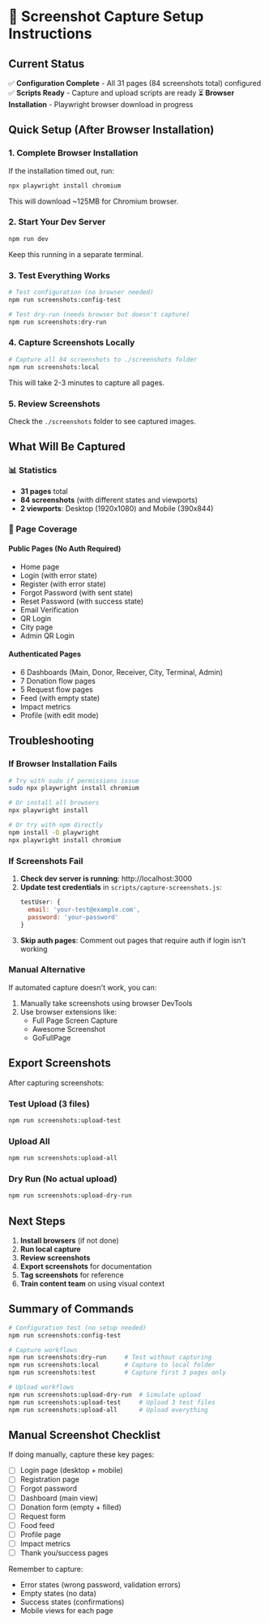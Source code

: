 # 📸 Screenshot Capture Setup Instructions

## Current Status

✅ **Configuration Complete** - All 31 pages (84 screenshots total) configured
✅ **Scripts Ready** - Capture and upload scripts are ready
⏳ **Browser Installation** - Playwright browser download in progress

## Quick Setup (After Browser Installation)

### 1. Complete Browser Installation

If the installation timed out, run:

```bash
npx playwright install chromium
```

This will download ~125MB for Chromium browser.

### 2. Start Your Dev Server

```bash
npm run dev
```

Keep this running in a separate terminal.

### 3. Test Everything Works

```bash
# Test configuration (no browser needed)
npm run screenshots:config-test

# Test dry-run (needs browser but doesn't capture)
npm run screenshots:dry-run
```

### 4. Capture Screenshots Locally

```bash
# Capture all 84 screenshots to ./screenshots folder
npm run screenshots:local
```

This will take 2-3 minutes to capture all pages.

### 5. Review Screenshots

Check the `./screenshots` folder to see captured images.

## What Will Be Captured

### 📊 Statistics

- **31 pages** total
- **84 screenshots** (with different states and viewports)
- **2 viewports**: Desktop (1920x1080) and Mobile (390x844)

### 📄 Page Coverage

#### Public Pages (No Auth Required)

- Home page
- Login (with error state)
- Register (with error state)
- Forgot Password (with sent state)
- Reset Password (with success state)
- Email Verification
- QR Login
- City page
- Admin QR Login

#### Authenticated Pages

- 6 Dashboards (Main, Donor, Receiver, City, Terminal, Admin)
- 7 Donation flow pages
- 5 Request flow pages
- Feed (with empty state)
- Impact metrics
- Profile (with edit mode)

## Troubleshooting

### If Browser Installation Fails

```bash
# Try with sudo if permissions issue
sudo npx playwright install chromium

# Or install all browsers
npx playwright install

# Or try with npm directly
npm install -D playwright
npx playwright install chromium
```

### If Screenshots Fail

1. **Check dev server is running**: http://localhost:3000
2. **Update test credentials** in `scripts/capture-screenshots.js`:
   ```javascript
   testUser: {
     email: 'your-test@example.com',
     password: 'your-password'
   }
   ```
3. **Skip auth pages**: Comment out pages that require auth if login isn't working

### Manual Alternative

If automated capture doesn't work, you can:

1. Manually take screenshots using browser DevTools
2. Use browser extensions like:
   - Full Page Screen Capture
   - Awesome Screenshot
   - GoFullPage

## Export Screenshots

After capturing screenshots:

### Test Upload (3 files)

```bash
npm run screenshots:upload-test
```

### Upload All

```bash
npm run screenshots:upload-all
```

### Dry Run (No actual upload)

```bash
npm run screenshots:upload-dry-run
```

## Next Steps

1. **Install browsers** (if not done)
2. **Run local capture**
3. **Review screenshots**
4. **Export screenshots** for documentation
5. **Tag screenshots** for reference
6. **Train content team** on using visual context

## Summary of Commands

```bash
# Configuration test (no setup needed)
npm run screenshots:config-test

# Capture workflows
npm run screenshots:dry-run     # Test without capturing
npm run screenshots:local       # Capture to local folder
npm run screenshots:test        # Capture first 3 pages only

# Upload workflows
npm run screenshots:upload-dry-run  # Simulate upload
npm run screenshots:upload-test     # Upload 3 test files
npm run screenshots:upload-all      # Upload everything
```

## Manual Screenshot Checklist

If doing manually, capture these key pages:

- [ ] Login page (desktop + mobile)
- [ ] Registration page
- [ ] Forgot password
- [ ] Dashboard (main view)
- [ ] Donation form (empty + filled)
- [ ] Request form
- [ ] Food feed
- [ ] Profile page
- [ ] Impact metrics
- [ ] Thank you/success pages

Remember to capture:

- Error states (wrong password, validation errors)
- Empty states (no data)
- Success states (confirmations)
- Mobile views for each page
